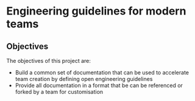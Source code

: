# Engineering guidelines for modern teams


## Objectives
The objectives of this project are:
- Build a common set of documentation that can be used to accelerate team creation by defining open engineering guidelines
- Provide all documentation in a format that be can be referenced or forked by a team for customisation

